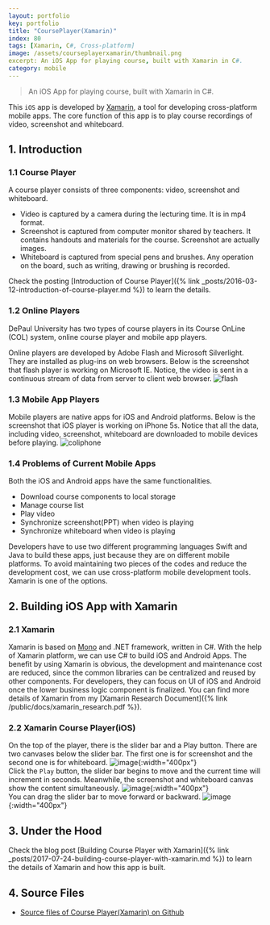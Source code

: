 ```yaml
---
layout: portfolio
key: portfolio
title: "CoursePlayer(Xamarin)"
index: 80
tags: [Xamarin, C#, Cross-platform]
image: /assets/courseplayerxamarin/thumbnail.png
excerpt: An iOS App for playing course, built with Xamarin in C#.
category: mobile
---
```


> An iOS App for playing course, built with Xamarin in C#.

This `iOS` app is developed by [Xamarin](https://xamarin.com/), a tool for developing cross-platform mobile apps. The core function of this app is to play course recordings of video, screenshot and whiteboard.

## 1. Introduction
### 1.1 Course Player
A course player consists of three components: video, screenshot and whiteboard.
* Video is captured by a camera during the lecturing time. It is in mp4 format.
* Screenshot is captured from computer monitor shared by teachers. It contains handouts and materials for the course. Screenshot are actually images.
* Whiteboard is captured from special pens and brushes. Any operation on the board, such as writing, drawing or brushing is recorded.

Check the posting [Introduction of Course Player]({% link _posts/2016-03-12-introduction-of-course-player.md %}) to learn the details.
### 1.2 Online Players
DePaul University has two types of course players in its Course OnLine (COL) system, online course player and mobile app players.

Online players are developed by Adobe Flash and Microsoft Silverlight. They are installed as plug-ins on web browsers. Below is the screenshot that flash player is working on Microsoft IE. Notice, the video is sent in a continuous stream of data from server to client web browser.
![flash](/assets/courseplayerxamarin/flash.png)
### 1.3 Mobile App Players
Mobile players are native apps for iOS and Android platforms. Below is the screenshot that iOS player is working on iPhone 5s. Notice that all the data, including video, screenshot, whiteboard are downloaded to mobile devices before playing.
![coliphone](/assets/courseplayerxamarin/coliphone.jpeg)
### 1.4 Problems of Current Mobile Apps
Both the iOS and Android apps have the same functionalities.  
* Download course components to local storage
* Manage course list
* Play video
* Synchronize screenshot(PPT) when video is playing
* Synchronize whiteboard when video is playing

Developers have to use two different programming languages Swift and Java to build these apps, just because  they are on different mobile platforms. To avoid maintaining two pieces of the codes and reduce the development cost, we can use cross-platform mobile development tools. Xamarin is one of the options.

## 2. Building iOS App with Xamarin
### 2.1 Xamarin
Xamarin is based on [Mono](http://www.mono-project.com/) and .NET framework, written in C#. With the help of Xamarin platform, we can use C# to build iOS and Android Apps. The benefit by using Xamarin is obvious, the development and maintenance cost are reduced, since the common libraries can be centralized and reused by other components. For developers, they can focus on UI of iOS and Android once the lower business logic component is finalized. You can find more details of Xamarin from my [Xamarin Research Document]({% link /public/docs/xamarin_research.pdf %}).
### 2.2 Xamarin Course Player(iOS)
On the top of the player, there is the slider bar and a Play button. There are two canvases below the slider bar. The first one is for screenshot and the second one is for whiteboard.
![image](/assets/courseplayerxamarin/homepage.png){:width="400px"}  
Click the `Play` button, the slider bar begins to move and the current time will increment in seconds. Meanwhile, the screenshot and whiteboard canvas show the content simultaneously.
![image](/assets/courseplayerxamarin/play.png){:width="400px"}  
You can drag the slider bar to move forward or backward.
![image](/assets/courseplayerxamarin/drag.png){:width="400px"}  

## 3. Under the Hood
Check the blog post [Building Course Player with Xamarin]({% link _posts/2017-07-24-building-course-player-with-xamarin.md %}) to learn the details of Xamarin and how this app is built.

## 4. Source Files
* [Source files of Course Player(Xamarin) on Github](https://github.com/jojozhuang/Portfolio/tree/master/CoursePlayerXamarin)
